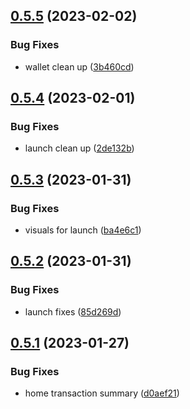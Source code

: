 ## [0.5.5](https://github.com/matt-kay/payfam-webapp/compare/v0.5.4...v0.5.5) (2023-02-02)


### Bug Fixes

* wallet clean up ([3b460cd](https://github.com/matt-kay/payfam-webapp/commit/3b460cdc1493d0f2808e2923c4c0852a28eb3a8b))



## [0.5.4](https://github.com/matt-kay/payfam-webapp/compare/v0.5.3...v0.5.4) (2023-02-01)


### Bug Fixes

* launch clean up ([2de132b](https://github.com/matt-kay/payfam-webapp/commit/2de132b9f408853dd193b8f5ff6bf90590d94b29))



## [0.5.3](https://github.com/matt-kay/payfam-webapp/compare/v0.5.2...v0.5.3) (2023-01-31)


### Bug Fixes

* visuals for launch ([ba4e6c1](https://github.com/matt-kay/payfam-webapp/commit/ba4e6c1720295215abc8b9e58c3b4d39c55646fe))



## [0.5.2](https://github.com/matt-kay/payfam-webapp/compare/v0.5.1...v0.5.2) (2023-01-31)


### Bug Fixes

* launch fixes ([85d269d](https://github.com/matt-kay/payfam-webapp/commit/85d269da154b3528ad7c28a19ccb2da231b5b49b))



## [0.5.1](https://github.com/matt-kay/payfam-webapp/compare/v0.5.0...v0.5.1) (2023-01-27)


### Bug Fixes

* home transaction summary ([d0aef21](https://github.com/matt-kay/payfam-webapp/commit/d0aef212a1691b11acfa0976839e3917a3dc20f5))



